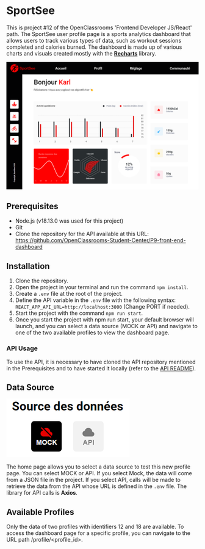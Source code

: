 # SportSee

This is project #12 of the OpenClassrooms 'Frontend Developer JS/React' path. 
The SportSee user profile page is a sports analytics dashboard that allows users to track various types of data, such as workout sessions completed and calories burned. 
The dashboard is made up of various charts and visuals created mostly with the [**Recharts**](https://recharts.org/en-US/) library. 

![Dashboard screenshot](./screenshots/Dashboard.png)


## Prerequisites

- Node.js (v18.13.0 was used for this project)
- Git
- Clone the repository for the API available at this URL: https://github.com/OpenClassrooms-Student-Center/P9-front-end-dashboard

## Installation

1. Clone the repository.
2. Open the project in your terminal and run the command `npm install`.
3. Create a `.env` file at the root of the project.
4. Define the API variable in the `.env` file with the following syntax: `REACT_APP_API_URL=http://localhost:3000` (Change PORT if needed).
5. Start the project with the command `npm run start`.
6. Once you start the project with npm run start, your default browser will launch, and you can select a data source (MOCK or API) and navigate to one of the two available profiles to view the dashboard page.

### API Usage

To use the API, it is necessary to have cloned the API repository mentioned in the Prerequisites and to have started it locally (refer to the [API README](https://github.com/OpenClassrooms-Student-Center/P9-front-end-dashboard/blob/master/README.md)). 

## Data Source

![Choose the data source](./screenshots/DataSource.png)

The home page allows you to select a data source to test this new profile page. You can select MOCK or API. If you select Mock, the data will come from a JSON file in the project. If you select API, calls will be made to retrieve the data from the API whose URL is defined in the `.env` file. The library for API calls is **Axios**.

## Available Profiles

Only the data of two profiles with identifiers 12 and 18 are available. To access the dashboard page for a specific profile, you can navigate to the URL path /profile/<profile_id>.